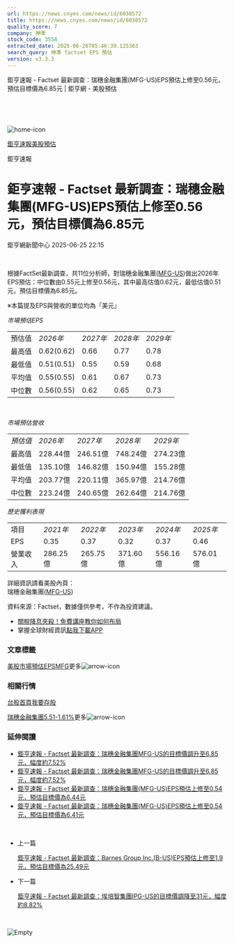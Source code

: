 ```yaml
---
url: https://news.cnyes.com/news/id/6038572
title: https://news.cnyes.com/news/id/6038572
quality_score: 7
company: 神準
stock_code: 3558
extracted_date: 2025-06-26T05:46:39.125363
search_query: 神準 factset EPS 預估
version: v3.3.3
---
```


鉅亨速報 - Factset 最新調查：瑞穗金融集團(MFG-US)EPS預估上修至0.56元，預估目標價為6.85元 | 鉅亨網 - 美股預估

‌

‌

![home-icon](/assets/icons/breadCrumb/symbol-icon-home.svg)

[鉅亨速報](/news/cat/anue_live)[美股預估](/news/cat/us_forecast)

鉅亨速報

# 鉅亨速報 - Factset 最新調查：瑞穗金融集團(MFG-US)EPS預估上修至0.56元，預估目標價為6.85元

鉅亨網新聞中心 2025-06-25 22:15

‌

根據FactSet最新調查，共11位分析師，對瑞穗金融集團([MFG-US](https://invest.cnyes.com/usstock/detail/MFG))做出2026年EPS預估：中位數由0.55元上修至0.56元，其中最高估值0.62元，最低估值0.51元，預估目標價為6.85元。

※本篇提及EPS與營收的單位均為「美元」

*市場預估EPS*

|  |  |  |  |  |
| --- | --- | --- | --- | --- |
| 預估值 | *2026年* | *2027年* | *2028年* | *2029年* |
| 最高值 | 0.62(0.62) | 0.66 | 0.77 | 0.78 |
| 最低值 | 0.51(0.51) | 0.55 | 0.59 | 0.68 |
| 平均值 | 0.55(0.55) | 0.61 | 0.67 | 0.73 |
| 中位數 | 0.56(0.55) | 0.62 | 0.65 | 0.73 |

‌

*市場預估營收*

|  |  |  |  |  |
| --- | --- | --- | --- | --- |
| *預估值* | *2026年* | *2027年* | *2028年* | *2029年* |
| 最高值 | 228.44億 | 246.51億 | 748.24億 | 274.23億 |
| 最低值 | 135.10億 | 146.82億 | 150.94億 | 155.28億 |
| 平均值 | 203.77億 | 220.11億 | 365.97億 | 214.76億 |
| 中位數 | 223.24億 | 240.65億 | 262.64億 | 214.76億 |

*歷史獲利表現*

|  |  |  |  |  |  |
| --- | --- | --- | --- | --- | --- |
| 項目 | *2021年* | *2022年* | *2023年* | *2024年* | *2025年* |
| EPS | 0.35 | 0.37 | 0.32 | 0.37 | 0.46 |
| 營業收入 | 286.25億 | 265.75億 | 371.60億 | 556.16億 | 576.01億 |

詳細資訊請看美股內頁：  
瑞穗金融集團([MFG-US](https://invest.cnyes.com/usstock/detail/MFG))

資料來源：Factset，數據僅供參考，不作為投資建議。

* [關稅降息夾殺！免費講座教你如何布局](https://events.cnyes.com/rsc2025H2-35584?utm_source=anue&utm_medium=usstocks_end)
* 掌握全球財經資訊[點我下載APP](http://www.cnyes.com/app/?utm_source=mweb&utm_medium=HamMenuBanner&utm_campaign=fixed&utm_content=entr)

### 文章標籤

[美股](https://news.cnyes.com/tag/美股 "美股")[市場預估](https://news.cnyes.com/tag/市場預估 "市場預估")[EPS](https://news.cnyes.com/tag/EPS "EPS")[MFG](https://news.cnyes.com/tag/MFG "MFG")更多![arrow-icon](/assets/icons/arrows/arrow-down.svg)

### 相關行情

[台股首頁](https://www.cnyes.com/twstock)[我要存股](https://supr.link/8OHaU)

[瑞穗金融集團5.51-1.61%](https://invest.cnyes.com/usstock/detail/MFG)更多![arrow-icon](/assets/icons/arrows/arrow-down.svg)

### 延伸閱讀

* [鉅亨速報 - Factset 最新調查：瑞穗金融集團MFG-US的目標價調升至6.85元，幅度約7.52%](/news/id/6011342)
* [鉅亨速報 - Factset 最新調查：瑞穗金融集團MFG-US的目標價調升至6.85元，幅度約7.52%](/news/id/6011278)
* [鉅亨速報 - Factset 最新調查：瑞穗金融集團(MFG-US)EPS預估上修至0.54元，預估目標價為6.44元](/news/id/5996303)
* [鉅亨速報 - Factset 最新調查：瑞穗金融集團(MFG-US)EPS預估上修至0.54元，預估目標價為6.41元](/news/id/5991969)

‌

* 上一篇

  [鉅亨速報 - Factset 最新調查：Barnes Group Inc.(B-US)EPS預估上修至1.9元，預估目標價為25.49元](/news/id/6038634)
* 下一篇

  [鉅亨速報 - Factset 最新調查：埃培智集團IPG-US的目標價調降至31元，幅度約8.82%](/news/id/6038480)

‌

![Empty](/assets/icons/skeleton/empty-image.svg)

‌